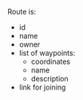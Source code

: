 Route is:
* id
* name
* owner
* list of waypoints:
  * coordinates
  * name
  * description
* link for joining
